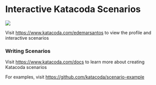 # Interactive Katacoda Scenarios

[![](http://shields.katacoda.com/katacoda/edemarsantos/count.svg)](https://www.katacoda.com/edemarsantos "Get your profile on Katacoda.com")

Visit https://www.katacoda.com/edemarsantos to view the profile and interactive scenarios

### Writing Scenarios
Visit https://www.katacoda.com/docs to learn more about creating Katacoda scenarios

For examples, visit https://github.com/katacoda/scenario-example
